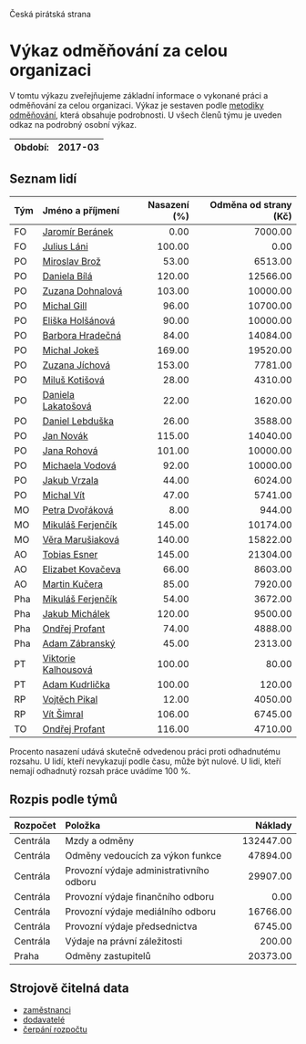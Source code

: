 Česká pirátská strana

Výkaz odměňování za celou organizaci
===========================

V tomtu výkazu zveřejňujeme základní informace o vykonané práci a odměňování
za celou organizaci. Výkaz je sestaven podle [metodiky odměňování][metodika],
která obsahuje podrobnosti. U všech členů týmu je uveden odkaz na podrobný osobní výkaz.

Období:                  | 2017-03
-----------------------  | --------------------


Seznam lidí
--------------

| Tým   | Jméno a příjmení                                                  |   Nasazení (%) |   Odměna od strany (Kč) |
|:------|:------------------------------------------------------------------|---------------:|------------------------:|
| FO    | [Jaromír Beránek](../../tymy/FO/2017/03/jaromir-beranek/)         |           0.00 |                 7000.00 |
| FO    | [Julius Láni](../../tymy/FO/2017/03/julius-lani/)                 |         100.00 |                    0.00 |
| PO    | [Miroslav Brož](../../tymy/PO/2017/03/miroslav-broz/)             |          53.00 |                 6513.00 |
| PO    | [Daniela Bílá](../../tymy/PO/2017/03/daniela-bila/)               |         120.00 |                12566.00 |
| PO    | [Zuzana Dohnalová](../../tymy/PO/2017/03/zuzana-dohnalova/)       |         103.00 |                10000.00 |
| PO    | [Michal Gill](../../tymy/PO/2017/03/michal-gill/)                 |          96.00 |                10700.00 |
| PO    | [Eliška Holšánová](../../tymy/PO/2017/03/eliska-holsanova/)       |          90.00 |                10000.00 |
| PO    | [Barbora Hradečná](../../tymy/PO/2017/03/barbora-hradecna/)       |          84.00 |                14084.00 |
| PO    | [Michal Jokeš](../../tymy/PO/2017/03/michal-jokes/)               |         169.00 |                19520.00 |
| PO    | [Zuzana Jíchová](../../tymy/PO/2017/03/zuzana-jichova/)           |         153.00 |                 7781.00 |
| PO    | [Miluš Kotišová](../../tymy/PO/2017/03/milus-kotisova/)           |          28.00 |                 4310.00 |
| PO    | [Daniela Lakatošová](../../tymy/PO/2017/03/daniela-lakatosova/)   |          22.00 |                 1620.00 |
| PO    | [Daniel Lebduška](../../tymy/PO/2017/03/daniel-lebduska/)         |          26.00 |                 3588.00 |
| PO    | [Jan Novák](../../tymy/PO/2017/03/jan-novak/)                     |         115.00 |                14040.00 |
| PO    | [Jana Rohová](../../tymy/PO/2017/03/jana-rohova/)                 |         101.00 |                10000.00 |
| PO    | [Michaela Vodová](../../tymy/PO/2017/03/michaela-vodova/)         |          92.00 |                10000.00 |
| PO    | [Jakub Vrzala](../../tymy/PO/2017/03/jakub-vrzala/)               |          44.00 |                 6024.00 |
| PO    | [Michal Vít](../../tymy/PO/2017/03/michal-vit/)                   |          47.00 |                 5741.00 |
| MO    | [Petra Dvořáková](../../tymy/MO/2017/03/petra-dvorakova/)         |           8.00 |                  944.00 |
| MO    | [Mikuláš Ferjenčík](../../tymy/MO/2017/03/mikulas-ferjencik/)     |         145.00 |                10174.00 |
| MO    | [Věra Marušiaková](../../tymy/MO/2017/03/vera-marusiakova/)       |         140.00 |                15822.00 |
| AO    | [Tobias Esner](../../tymy/AO/2017/03/tobias-esner/)               |         145.00 |                21304.00 |
| AO    | [Elizabet Kovačeva](../../tymy/AO/2017/03/elizabet-kovaceva/)     |          66.00 |                 8603.00 |
| AO    | [Martin Kučera](../../tymy/AO/2017/03/martin-kucera/)             |          85.00 |                 7920.00 |
| Pha   | [Mikuláš Ferjenčík](../../tymy/Pha/2017/03/mikulas-ferjencik/)    |          54.00 |                 3672.00 |
| Pha   | [Jakub Michálek](../../tymy/Pha/2017/03/jakub-michalek/)          |         120.00 |                 9500.00 |
| Pha   | [Ondřej Profant](../../tymy/Pha/2017/03/ondrej-profant/)          |          74.00 |                 4888.00 |
| Pha   | [Adam Zábranský](../../tymy/Pha/2017/03/adam-zabransky/)          |          45.00 |                 2313.00 |
| PT    | [Viktorie Kalhousová](../../tymy/PT/2017/03/viktorie-kalhousova/) |         100.00 |                   80.00 |
| PT    | [Adam Kudrlička](../../tymy/PT/2017/03/adam-kudrlicka/)           |         100.00 |                  120.00 |
| RP    | [Vojtěch Pikal](../../tymy/RP/2017/03/vojtech-pikal/)             |          12.00 |                 4050.00 |
| RP    | [Vít Šimral](../../tymy/RP/2017/03/vit-simral/)                   |         106.00 |                 6745.00 |
| TO    | [Ondřej Profant](../../tymy/TO/2017/03/ondrej-profant/)           |         116.00 |                 4710.00 |

Procento nasazení udává skutečně odvedenou práci proti odhadnutému rozsahu. 
U lidí, kteří nevykazují podle času, může být nulové. U lidí, kteří nemají odhadnutý rozsah
práce uvádíme 100 %.

Rozpis podle týmů
-----------------

| Rozpočet   | Položka                                  |   Náklady |
|:-----------|:-----------------------------------------|----------:|
| Centrála   | Mzdy a odměny                            | 132447.00 |
| Centrála   | Odměny vedoucích za výkon funkce         |  47894.00 |
| Centrála   | Provozní výdaje administrativního odboru |  29907.00 |
| Centrála   | Provozní výdaje finančního odboru        |      0.00 |
| Centrála   | Provozní výdaje mediálního odboru        |  16766.00 |
| Centrála   | Provozní výdaje předsednictva            |   6745.00 |
| Centrála   | Výdaje na právní záležitosti             |    200.00 |
| Praha      | Odměny zastupitelů                       |  20373.00 |

Strojově čitelná data
-------------------

* [zaměstnanci](zamestnanci.tsv)
* [dodavatelé](dodavatele.tsv)
* [čerpání rozpočtu](cerpani_rozpoctu.tsv)

[metodika]: https://redmine.pirati.cz/projects/po/wiki/Odmenovani
